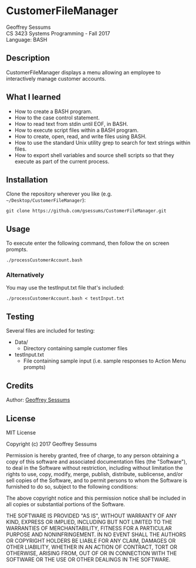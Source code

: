 # CustomerFileManager

Geoffrey Sessums  
CS 3423 Systems Programming - Fall 2017  
Language: BASH

## Description

CustomerFileManager displays a menu allowing an employee to interactively manage customer accounts.

## What I learned

* How to create a BASH program.
* How to the case control statement.
* How to read text from stdin until EOF, in BASH.
* How to execute script files within a BASH program.
* How to create, open, read, and write files using BASH.
* How to use the standard Unix utility grep to search for text strings within
  files.
* How to export shell variables and source shell scripts so that they execute
  as part of the current process.

## Installation

Clone the repository wherever you like (e.g. `~/Desktop/CustomerFileManager`):  

`git clone https://github.com/gsessums/CustomerFileManager.git`

## Usage

To execute enter the following command, then follow the on screen prompts.

`./processCustomerAccount.bash`

### Alternatively

You may use the testInput.txt file that's included:

`./processCustomerAccount.bash < testInput.txt`

## Testing

Several files are included for testing:

* Data/
  * Directory containing sample customer files
* testInput.txt
  * File containing sample input (i.e. sample responses to Action Menu prompts)

## Credits

Author: [Geoffrey Sessums](http://www.geoffreysessums.com)

## License

MIT License

Copyright (c) 2017 Geoffrey Sessums

Permission is hereby granted, free of charge, to any person obtaining a copy
of this software and associated documentation files (the "Software"), to deal
in the Software without restriction, including without limitation the rights
to use, copy, modify, merge, publish, distribute, sublicense, and/or sell
copies of the Software, and to permit persons to whom the Software is
furnished to do so, subject to the following conditions:

The above copyright notice and this permission notice shall be included in all
copies or substantial portions of the Software.

THE SOFTWARE IS PROVIDED "AS IS", WITHOUT WARRANTY OF ANY KIND, EXPRESS OR
IMPLIED, INCLUDING BUT NOT LIMITED TO THE WARRANTIES OF MERCHANTABILITY,
FITNESS FOR A PARTICULAR PURPOSE AND NONINFRINGEMENT. IN NO EVENT SHALL THE
AUTHORS OR COPYRIGHT HOLDERS BE LIABLE FOR ANY CLAIM, DAMAGES OR OTHER
LIABILITY, WHETHER IN AN ACTION OF CONTRACT, TORT OR OTHERWISE, ARISING FROM,
OUT OF OR IN CONNECTION WITH THE SOFTWARE OR THE USE OR OTHER DEALINGS IN THE
SOFTWARE.